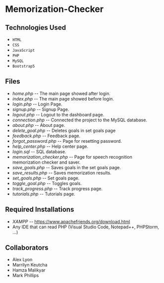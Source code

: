 # Memorization-Checker

## Technologies Used
- `HTML`
- `CSS`
- `JavaScript`
- `PHP`
- `MySQL`
- `Bootstrap5`
## Files
- *home.php* -- The main page showed after login.
- *index.php* -- The main page showed before login.
- *login.php* -- Login Page.
- *signup.php* -- Signup Page.
- *logout.php* -- Logout to the dashboard page.
- *connection.php* -- Connected the project to the MySQL database.
- *about.php* -- About page.
- *delete_goal.php* -- Deletes goals in set goals page
- *feedback.php* -- Feedback page.
- *forgot_password.php* -- Page for resetting password.
- *help_center.php* -- Help center page.
- *login.sql* -- SQL database.
- *memorization_checker.php* -- Page for speech recognition memorization checker and saver.
- *save_goals.php* -- Saves goals in the set goals page.
- *save_results.php* -- Saves memorization results.
- *set_goals.php* -- Set goals page.
- *toggle_goal.php* -- Toggles goals.
- *track_progress.php* -- Track progress page.
- *tutorials.php* -- Tutorials page.

## Required Installations
- *XAMPP* -- https://www.apachefriends.org/download.html
- Any IDE that can read PHP (Visual Studio Code, Notepad++, PHPStorm, ...)

## Collaborators
- Alex Lyon
- Marrilyn Keutcha
- Hamza Malikyar
- Mark Phillips
